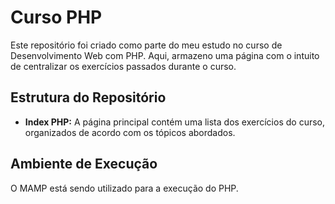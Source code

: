 # Curso PHP

Este repositório foi criado como parte do meu estudo no curso de Desenvolvimento Web com PHP. Aqui, armazeno uma página com o intuito de centralizar os exercícios passados durante o curso.

## Estrutura do Repositório

- **Index PHP:** A página principal contém uma lista dos exercícios do curso, organizados de acordo com os tópicos abordados.

## Ambiente de Execução

O MAMP está sendo utilizado para a execução do PHP.
